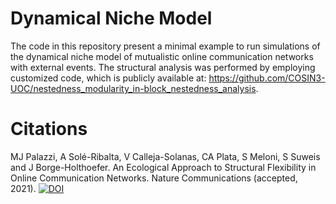 # Dynamical Niche Model
The code in this repository present a minimal example to run simulations of the dynamical niche model of mutualistic online communication networks with external events. The structural analysis was performed by employing customized code, which is publicly available at: https://github.com/COSIN3-UOC/nestedness_modularity_in-block_nestedness_analysis.

# Citations
MJ Palazzi, A Solé-Ribalta, V Calleja-Solanas, CA Plata, S Meloni, S Suweis and J Borge-Holthoefer. An Ecological Approach to Structural Flexibility in Online Communication Networks. Nature Communications (accepted, 2021).
[![DOI](https://zenodo.org/badge/341152021.svg)](https://zenodo.org/badge/latestdoi/341152021)
